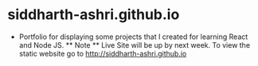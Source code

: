 # siddharth-ashri.github.io
- Portfolio for displaying some projects that I created for learning React and Node JS.
** Note ** 
Live Site will be up by next week. To view the static website go to http://siddharth-ashri.github.io
